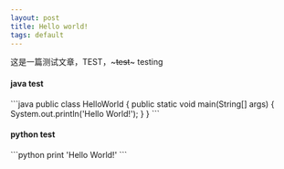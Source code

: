 ```yaml
---
layout: post
title: Hello world!
tags: default
---
```

这是一篇测试文章，TEST，~~~test~~~ testing


<h4>java test</h4>
```java
public class HelloWorld {
    public static void main(String[] args) {
        System.out.println('Hello World!');
    }
}
```

<h4>python test</h4>
```python
print 'Hello World!'
```